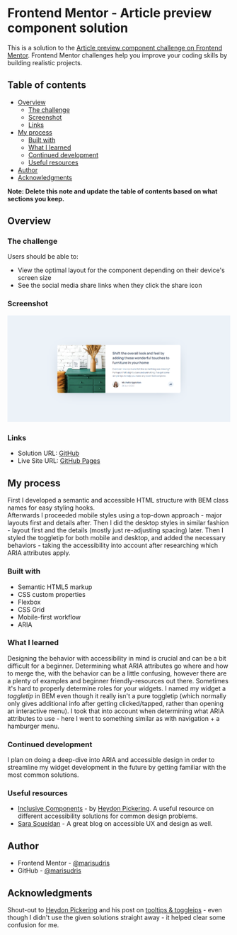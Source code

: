 # Frontend Mentor - Article preview component solution

This is a solution to the [Article preview component challenge on Frontend Mentor](https://www.frontendmentor.io/challenges/article-preview-component-dYBN_pYFT). Frontend Mentor challenges help you improve your coding skills by building realistic projects.

## Table of contents

- [Overview](#overview)
  - [The challenge](#the-challenge)
  - [Screenshot](#screenshot)
  - [Links](#links)
- [My process](#my-process)
  - [Built with](#built-with)
  - [What I learned](#what-i-learned)
  - [Continued development](#continued-development)
  - [Useful resources](#useful-resources)
- [Author](#author)
- [Acknowledgments](#acknowledgments)

**Note: Delete this note and update the table of contents based on what sections you keep.**

## Overview

### The challenge

Users should be able to:

- View the optimal layout for the component depending on their device's screen size
- See the social media share links when they click the share icon

### Screenshot

![](./design/my-solution.png)

### Links

- Solution URL: [GitHub]()
- Live Site URL: [GitHub Pages]()

## My process

First I developed a semantic and accessible HTML structure with BEM class names for easy styling hooks.  
Afterwards I proceeded mobile styles using a top-down approach - major layouts first and details after. Then I did the desktop styles in similar fashion - layout first and the details (mostly just re-adjusting spacing) later.
Then I styled the toggletip for both mobile and desktop, and added the necessary behaviors - taking the accessibility into account after researching which ARIA attributes apply.

### Built with

- Semantic HTML5 markup
- CSS custom properties
- Flexbox
- CSS Grid
- Mobile-first workflow
- ARIA

### What I learned

Designing the behavior with accessibility in mind is crucial and can be a bit difficult for a beginner. Determining what ARIA attributes go where and how to merge the, with the behavior can be a little confusing, however there are a plenty of examples and beginner friendly-resources out there. Sometimes it's hard to properly determine roles for your widgets. I named my widget a _toggletip_ in BEM even though it really isn't a pure toggletip (which normally only gives additional info after getting clicked/tapped, rather than opening an interactive menu). I took that into account when determining what ARIA attributes to use - here I went to something similar as with navigation + a hamburger menu.

### Continued development

I plan on doing a deep-dive into ARIA and accessible design in order to streamline my widget development in the future by getting familiar with the most common solutions.

### Useful resources
- [Inclusive Components](https://inclusive-components.design/) - by [Heydon Pickering](https://heydonworks.com/latest/). A useful resource on different accessibility solutions for common design problems.
- [Sara Soueidan](https://www.sarasoueidan.com/blog/) - A great blog on accessible UX and design as well.

## Author

- Frontend Mentor - [@marisudris](https://www.frontendmentor.io/profile/marisudris)
- GitHub - [@marisudris](https://www.github.com/marisudris)

## Acknowledgments

Shout-out to [Heydon Pickering](https://heydonworks.com/latest/) and his post on [tooltips & toggleips](https://inclusive-components.design/tooltips-toggletips/) - even though I didn't use the given solutions straight away - it helped clear some confusion for me.
